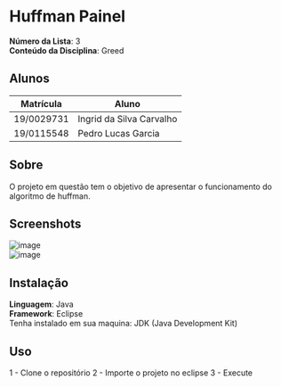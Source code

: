 # Huffman Painel

**Número da Lista**: 3<br>
**Conteúdo da Disciplina**: Greed<br>

## Alunos
|Matrícula | Aluno |
| -- | -- |
| 19/0029731  |  Ingrid da Silva Carvalho |
| 19/0115548  |  Pedro Lucas Garcia |

## Sobre 
O projeto em questão tem o objetivo de apresentar o funcionamento do algoritmo de huffman. 

## Screenshots
![image](https://github.com/projeto-de-algoritmos/Greed_HuffmanPainel/assets/69825746/785d45cc-6576-472d-80e5-ff2f703e3f8e)</br>
![image](https://github.com/projeto-de-algoritmos/Greed_HuffmanPainel/assets/69825746/24584e15-5cd7-4062-bb10-1d3eed822b1e)


## Instalação 
**Linguagem**: Java<br>
**Framework**: Eclipse<br>
Tenha instalado em sua maquina: JDK (Java Development Kit)

## Uso 
1 - Clone o repositório
2 - Importe o projeto no eclipse 
3 - Execute



